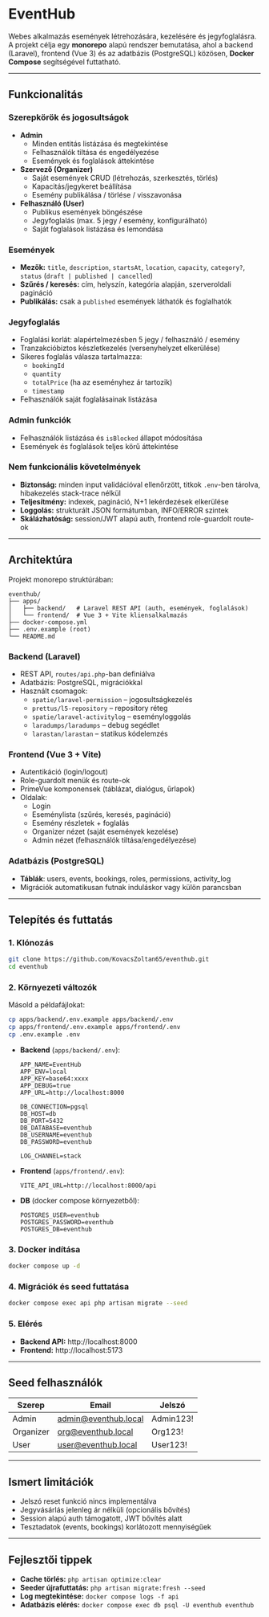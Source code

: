 # EventHub

Webes alkalmazás események létrehozására, kezelésére és jegyfoglalásra.  
A projekt célja egy **monorepo** alapú rendszer bemutatása, ahol a backend (Laravel), frontend (Vue 3) és az adatbázis (PostgreSQL) közösen, **Docker Compose** segítségével futtatható.

---

## Funkcionalitás

### Szerepkörök és jogosultságok
- **Admin**
  - Minden entitás listázása és megtekintése
  - Felhasználók tiltása és engedélyezése
  - Események és foglalások áttekintése
- **Szervező (Organizer)**
  - Saját események CRUD (létrehozás, szerkesztés, törlés)
  - Kapacitás/jegykeret beállítása
  - Esemény publikálása / törlése / visszavonása
- **Felhasználó (User)**
  - Publikus események böngészése
  - Jegyfoglalás (max. 5 jegy / esemény, konfigurálható)
  - Saját foglalások listázása és lemondása

### Események
- **Mezők:** `title`, `description`, `startsAt`, `location`, `capacity`, `category?`, `status` (`draft | published | cancelled`)
- **Szűrés / keresés:** cím, helyszín, kategória alapján, szerveroldali pagináció
- **Publikálás:** csak a `published` események láthatók és foglalhatók

### Jegyfoglalás
- Foglalási korlát: alapértelmezésben 5 jegy / felhasználó / esemény
- Tranzakcióbiztos készletkezelés (versenyhelyzet elkerülése)
- Sikeres foglalás válasza tartalmazza:
  - `bookingId`
  - `quantity`
  - `totalPrice` (ha az eseményhez ár tartozik)
  - `timestamp`
- Felhasználók saját foglalásainak listázása

### Admin funkciók
- Felhasználók listázása és `isBlocked` állapot módosítása
- Események és foglalások teljes körű áttekintése

### Nem funkcionális követelmények
- **Biztonság:** minden input validációval ellenőrzött, titkok `.env`-ben tárolva, hibakezelés stack-trace nélkül
- **Teljesítmény:** indexek, pagináció, N+1 lekérdezések elkerülése
- **Loggolás:** strukturált JSON formátumban, INFO/ERROR szintek
- **Skálázhatóság:** session/JWT alapú auth, frontend role-guardolt route-ok

---

## Architektúra

Projekt monorepo struktúrában:

```
eventhub/
├── apps/
│   ├── backend/   # Laravel REST API (auth, események, foglalások)
│   └── frontend/  # Vue 3 + Vite kliensalkalmazás
├── docker-compose.yml
├── .env.example (root)
└── README.md
```

### Backend (Laravel)
- REST API, `routes/api.php`-ban definiálva
- Adatbázis: PostgreSQL, migrációkkal
- Használt csomagok:
  - `spatie/laravel-permission` – jogosultságkezelés
  - `prettus/l5-repository` – repository réteg
  - `spatie/laravel-activitylog` – eseményloggolás
  - `laradumps/laradumps` – debug segédlet
  - `larastan/larastan` – statikus kódelemzés

### Frontend (Vue 3 + Vite)
- Autentikáció (login/logout)
- Role-guardolt menük és route-ok
- PrimeVue komponensek (táblázat, dialógus, űrlapok)
- Oldalak:
  - Login
  - Eseménylista (szűrés, keresés, pagináció)
  - Esemény részletek + foglalás
  - Organizer nézet (saját események kezelése)
  - Admin nézet (felhasználók tiltása/engedélyezése)

### Adatbázis (PostgreSQL)
- **Táblák**: users, events, bookings, roles, permissions, activity_log
- Migrációk automatikusan futnak induláskor vagy külön parancsban

---

## Telepítés és futtatás

### 1. Klónozás
```bash
git clone https://github.com/KovacsZoltan65/eventhub.git
cd eventhub
```

### 2. Környezeti változók
Másold a példafájlokat:
```bash
cp apps/backend/.env.example apps/backend/.env
cp apps/frontend/.env.example apps/frontend/.env
cp .env.example .env
```

- **Backend** (`apps/backend/.env`):
  ```env
  APP_NAME=EventHub
  APP_ENV=local
  APP_KEY=base64:xxxx
  APP_DEBUG=true
  APP_URL=http://localhost:8000

  DB_CONNECTION=pgsql
  DB_HOST=db
  DB_PORT=5432
  DB_DATABASE=eventhub
  DB_USERNAME=eventhub
  DB_PASSWORD=eventhub

  LOG_CHANNEL=stack
  ```

- **Frontend** (`apps/frontend/.env`):
  ```env
  VITE_API_URL=http://localhost:8000/api
  ```

- **DB** (docker compose környezetből):
  ```env
  POSTGRES_USER=eventhub
  POSTGRES_PASSWORD=eventhub
  POSTGRES_DB=eventhub
  ```

### 3. Docker indítása
```bash
docker compose up -d
```

### 4. Migrációk és seed futtatása
```bash
docker compose exec api php artisan migrate --seed
```

### 5. Elérés
- **Backend API:** http://localhost:8000
- **Frontend:** http://localhost:5173

---

## Seed felhasználók

| Szerep   | Email                  | Jelszó    |
|----------|------------------------|-----------|
| Admin    | admin@eventhub.local   | Admin123! |
| Organizer| org@eventhub.local     | Org123!   |
| User     | user@eventhub.local    | User123!  |

---

## Ismert limitációk
- Jelszó reset funkció nincs implementálva
- Jegyvásárlás jelenleg ár nélküli (opcionális bővítés)
- Session alapú auth támogatott, JWT bővítés alatt
- Tesztadatok (events, bookings) korlátozott mennyiségűek

---

## Fejlesztői tippek
- **Cache törlés:** `php artisan optimize:clear`
- **Seeder újrafuttatás:** `php artisan migrate:fresh --seed`
- **Log megtekintése:** `docker compose logs -f api`
- **Adatbázis elérés:** `docker compose exec db psql -U eventhub eventhub`
